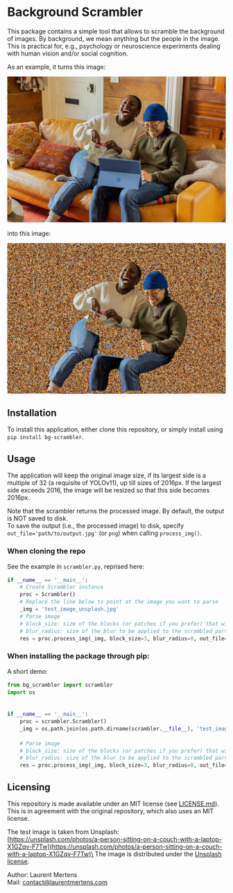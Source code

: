 # Background Scrambler
This package contains a simple tool that allows to scramble the background of images. By background, we mean anything but the people in the image. This is practical for, e.g., psychology or neuroscience experiments dealing with human vision and/or social cognition.

As an example, it turns this image:

<div align="center">
<img src="https://raw.githubusercontent.com/LaurentMertens/BgScrambler/refs/heads/main/bg_scrambler/test_image_unsplash.jpg" width="640px">
</div>

into this image:
<div align="center">
<img src="https://raw.githubusercontent.com/LaurentMertens/BgScrambler/refs/heads/main/bg_scrambler/res_image.jpg" width="640px">
</div>

## Installation
To install this application, either clone this repository, or simply install using
```pip install bg-scrambler```.

## Usage
The application will keep the original image size, if its largest side is a multiple of 32 (a requisite of YOLOv11),
up till sizes of 2016px. If the largest side exceeds 2016, the image will be resized so that this side becomes 2016px.

Note that the scrambler returns the processed image. By default, the output is NOT saved to disk.\
To save the output (i.e., the processed image) to disk, specify ```out_file='path/to/output.jpg'``` (or ```png```) when calling ```process_img()```.

### When cloning the repo
See the example in ```scrambler.py```, reprised here:
```python
if __name__ == '__main__':
    # Create Scrambler instance
    proc = Scrambler()
    # Replace the line below to point at the image you want to parse
    _img = 'test_image_unsplash.jpg'
    # Parse image
    # block_size: size of the blocks (or patches if you prefer) that will be randomly swapped around
    # blur_radius: size of the blur to be applied to the scrambled part
    res = proc.process_img(_img, block_size=3, blur_radius=0, out_file=None, b_show=True)
```

### When installing the package through pip:
A short demo:
```python
from bg_scrambler import scrambler
import os


if __name__ == '__main__':
    proc = scrambler.Scrambler()
    _img = os.path.join(os.path.dirname(scrambler.__file__), 'test_image_unsplash.jpg')

    # Parse image
    # block_size: size of the blocks (or patches if you prefer) that will be randomly swapped around
    # blur_radius: size of the blur to be applied to the scrambled part
    res = proc.process_img(_img, block_size=3, blur_radius=0, out_file=None, b_show=True)
```

## Licensing
This repository is made available under an MIT license (see [LICENSE.md](./LICENSE.md)).
This is in agreement with the original repository, which also uses an MIT license.

The test image is taken from Unsplash:\
[https://unsplash.com/photos/a-person-sitting-on-a-couch-with-a-laptop-X1GZqv-F7Tw](https://unsplash.com/photos/a-person-sitting-on-a-couch-with-a-laptop-X1GZqv-F7Tw)\
The image is distributed under the [Unsplash license](https://unsplash.com/license).

Author: Laurent Mertens\
Mail: [contact@laurentmertens.com](contact@laurentmertens.com)
